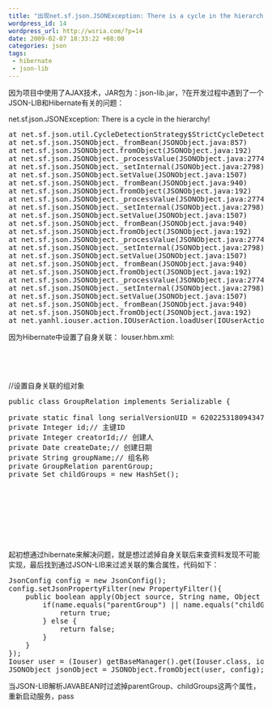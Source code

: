 ```yaml
--- 
title: "出现net.sf.json.JSONException: There is a cycle in the hierarchy异常的解决办法"
wordpress_id: 14
wordpress_url: http://wsria.com/?p=14
date: 2009-02-07 18:33:22 +08:00
categories: json
tags: 
 - hibernate
 - json-lib
---
```

因为项目中使用了AJAX技术，JAR包为：json-lib.jar，?在开发过程中遇到了一个JSON-LIB和Hibernate有关的问题：

net.sf.json.JSONException: There is a cycle in the hierarchy!

<!--more-->
<pre class="brush: java" line="1">
at net.sf.json.util.CycleDetectionStrategy$StrictCycleDetectionStrategy.handleRepeatedReferenceAsObject(CycleDetectionStrategy.java:97)
at net.sf.json.JSONObject._fromBean(JSONObject.java:857)
at net.sf.json.JSONObject.fromObject(JSONObject.java:192)
at net.sf.json.JSONObject._processValue(JSONObject.java:2774)
at net.sf.json.JSONObject._setInternal(JSONObject.java:2798)
at net.sf.json.JSONObject.setValue(JSONObject.java:1507)
at net.sf.json.JSONObject._fromBean(JSONObject.java:940)
at net.sf.json.JSONObject.fromObject(JSONObject.java:192)
at net.sf.json.JSONObject._processValue(JSONObject.java:2774)
at net.sf.json.JSONObject._setInternal(JSONObject.java:2798)
at net.sf.json.JSONObject.setValue(JSONObject.java:1507)
at net.sf.json.JSONObject._fromBean(JSONObject.java:940)
at net.sf.json.JSONObject.fromObject(JSONObject.java:192)
at net.sf.json.JSONObject._processValue(JSONObject.java:2774)
at net.sf.json.JSONObject._setInternal(JSONObject.java:2798)
at net.sf.json.JSONObject.setValue(JSONObject.java:1507)
at net.sf.json.JSONObject._fromBean(JSONObject.java:940)
at net.sf.json.JSONObject.fromObject(JSONObject.java:192)
at net.sf.json.JSONObject._processValue(JSONObject.java:2774)
at net.sf.json.JSONObject._setInternal(JSONObject.java:2798)
at net.sf.json.JSONObject.setValue(JSONObject.java:1507)
at net.sf.json.JSONObject._fromBean(JSONObject.java:940)
at net.sf.json.JSONObject.fromObject(JSONObject.java:192)
at net.yanhl.iouser.action.IOUserAction.loadUser(IOUserAction.java:142)
</pre>
因为Hibernate中设置了自身关联：
Iouser.hbm.xml:
<pre class="brush: xml" line="25">
<many-to-one name="group" class="net.yanhl.iouser.pojo.GroupRelation" lazy="false" cascade="none">
<column name="group_id" />
</many-to-one>
</pre>

//设置自身关联的组对象
<pre class="brush: java" line="5">
public class GroupRelation implements Serializable {

private static final long serialVersionUID = 6202253180943473205L;
private Integer id;// 主键ID
private Integer creatorId;// 创建人
private Date createDate;// 创建日期
private String groupName;// 组名称
private GroupRelation parentGroup;
private Set<GroupRelation> childGroups = new HashSet<GroupRelation>();
</pre>

<pre class="brush: xml" line="10">
<many-to-one name="parentGroup" column="parent_id" lazy="false"
class="net.yanhl.iouser.pojo.GroupRelation">
</many-to-one>

<set name="childGroups" cascade="save-update" inverse="true">
<key column="parent_id"></key>
<one-to-many class="net.yanhl.iouser.pojo.GroupRelation" />
</set>
</pre>

起初想通过hibernate来解决问题，就是想过滤掉自身关联后来查资料发现不可能实现，最后找到通过JSON-LIB来过滤关联的集合属性，代码如下：
<pre class="brush: java" line="56">
JsonConfig config = new JsonConfig();
config.setJsonPropertyFilter(new PropertyFilter(){
	public boolean apply(Object source, String name, Object value) {
		if(name.equals("parentGroup") || name.equals("childGroups")) {
			return true;
		} else {
			return false;
		}
	}
});
Iouser user = (Iouser) getBaseManager().get(Iouser.class, iouserId);
JSONObject jsonObject = JSONObject.fromObject(user, config);
</pre>

当JSON-LIB解析JAVABEAN时过滤掉parentGroup、childGroups这两个属性，重新启动服务，pass
